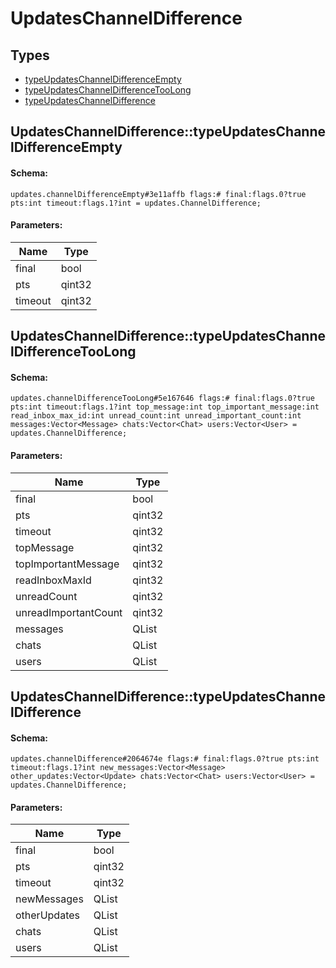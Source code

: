 # UpdatesChannelDifference

## Types

* [typeUpdatesChannelDifferenceEmpty](#updateschanneldifferencetypeupdateschanneldifferenceempty)
* [typeUpdatesChannelDifferenceTooLong](#updateschanneldifferencetypeupdateschanneldifferencetoolong)
* [typeUpdatesChannelDifference](#updateschanneldifferencetypeupdateschanneldifference)

## UpdatesChannelDifference::typeUpdatesChannelDifferenceEmpty

#### Schema:

`updates.channelDifferenceEmpty#3e11affb flags:# final:flags.0?true pts:int timeout:flags.1?int = updates.ChannelDifference;`

#### Parameters:

|Name|Type|
|----|----|
|final|bool|
|pts|qint32|
|timeout|qint32|

## UpdatesChannelDifference::typeUpdatesChannelDifferenceTooLong

#### Schema:

`updates.channelDifferenceTooLong#5e167646 flags:# final:flags.0?true pts:int timeout:flags.1?int top_message:int top_important_message:int read_inbox_max_id:int unread_count:int unread_important_count:int messages:Vector<Message> chats:Vector<Chat> users:Vector<User> = updates.ChannelDifference;`

#### Parameters:

|Name|Type|
|----|----|
|final|bool|
|pts|qint32|
|timeout|qint32|
|topMessage|qint32|
|topImportantMessage|qint32|
|readInboxMaxId|qint32|
|unreadCount|qint32|
|unreadImportantCount|qint32|
|messages|QList<Message>|
|chats|QList<Chat>|
|users|QList<User>|

## UpdatesChannelDifference::typeUpdatesChannelDifference

#### Schema:

`updates.channelDifference#2064674e flags:# final:flags.0?true pts:int timeout:flags.1?int new_messages:Vector<Message> other_updates:Vector<Update> chats:Vector<Chat> users:Vector<User> = updates.ChannelDifference;`

#### Parameters:

|Name|Type|
|----|----|
|final|bool|
|pts|qint32|
|timeout|qint32|
|newMessages|QList<Message>|
|otherUpdates|QList<Update>|
|chats|QList<Chat>|
|users|QList<User>|

